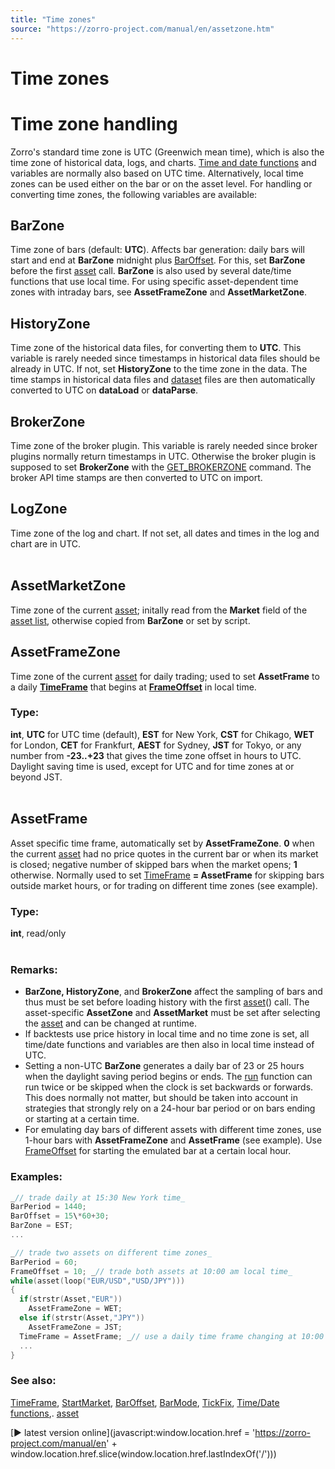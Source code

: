 ```yaml
---
title: "Time zones"
source: "https://zorro-project.com/manual/en/assetzone.htm"
---
```


# Time zones

# Time zone handling

Zorro's standard time zone is UTC (Greenwich mean time), which is also the time zone of historical data, logs, and charts. [Time and date functions](month.md) and variables are normally also based on UTC time. Alternatively, local time zones can be used either on the bar or on the asset level. For handling or converting time zones, the following variables are available:  

## BarZone

Time zone of bars (default: **UTC**). Affects bar generation: daily bars will start and end at **BarZone** midnight plus [BarOffset](177_BarPeriod_TimeFrame.md). For this, set **BarZone** before the first [asset](013_Asset_Account_Lists.md) call. **BarZone** is also used by several date/time functions that use local time. For using specific asset-dependent time zones with intraday bars, see **AssetFrameZone** and **AssetMarketZone**. 

## HistoryZone

Time zone of the historical data files, for converting them to **UTC**. This variable is rarely needed since timestamps in historical data files should be already in UTC. If not, set **HistoryZone** to the time zone in the data. The time stamps in historical data files and [dataset](125_sortData_sortIdx.md) files are then automatically converted to UTC on **dataLoad** or **dataParse**. 

## BrokerZone

Time zone of the broker plugin. This variable is rarely needed since broker plugins normally return timestamps in UTC. Otherwise the broker plugin is supposed to set **BrokerZone** with the [GET\_BROKERZONE](113_brokerCommand.md) command. The broker API time stamps are then converted to UTC on import.

## LogZone

Time zone of the log and chart. If not set, all dates and times in the log and chart are in UTC.  
  

## AssetMarketZone

Time zone of the current [asset](013_Asset_Account_Lists.md); initally read from the **Market** field of the [asset list](013_Asset_Account_Lists.md), otherwise copied from **BarZone** or set by script.

## AssetFrameZone

Time zone of the current [asset](013_Asset_Account_Lists.md) for daily trading; used to set **AssetFrame** to a daily **[TimeFrame](177_BarPeriod_TimeFrame.md)** that begins at **[FrameOffset](177_BarPeriod_TimeFrame.md)** in local time. 

### Type:

**int**, **UTC** for UTC time (default), **EST** for New York, **CST** for Chikago, **WET** for London, **CET** for Frankfurt, **AEST** for Sydney, **JST** for Tokyo, or any number from **\-23..+23** that gives the time zone offset in hours to UTC. Daylight saving time is used, except for UTC and for time zones at or beyond JST.  
 

## AssetFrame

Asset specific time frame, automatically set by **AssetFrameZone**. **0** when the current [asset](013_Asset_Account_Lists.md) had no price quotes in the current bar or when its market is closed; negative number of skipped bars when the market opens; **1** otherwise. Normally used to set [TimeFrame](177_BarPeriod_TimeFrame.md) **\= AssetFrame** for skipping bars outside market hours, or for trading on different time zones (see example). 

### Type:

**int**, read/only  
 

### Remarks:

*   **BarZone, HistoryZone**, and **BrokerZone** affect the sampling of bars and thus must be set before loading history with the first [asset](013_Asset_Account_Lists.md)() call. The asset-specific **AssetZone** and **AssetMarket** must be set after selecting the [asset](013_Asset_Account_Lists.md) and can be changed at runtime.
*   If backtests use price history in local time and no time zone is set, all time/date functions and variables are then also in local time instead of UTC. 
*   Setting a non-UTC **BarZone** generates a daily bar of 23 or 25 hours when the daylight saving period begins or ends. The [run](088_run.md) function can run twice or be skipped when the clock is set backwards or forwards. This does normally not matter, but should be taken into account in strategies that strongly rely on a 24-hour bar period or on bars ending or starting at a certain time.
*   For emulating day bars of different assets with different time zones, use 1-hour bars with **AssetFrameZone** and **AssetFrame** (see example). Use [FrameOffset](177_BarPeriod_TimeFrame.md) for starting the emulated bar at a certain local hour.

### Examples:

```c
_// trade daily at 15:30 New York time_
BarPeriod = 1440;
BarOffset = 15\*60+30;
BarZone = EST;
...

_// trade two assets on different time zones_
BarPeriod = 60;
FrameOffset = 10; _// trade both assets at 10:00 am local time_
while(asset(loop("EUR/USD","USD/JPY")))
{
  if(strstr(Asset,"EUR"))
    AssetFrameZone = WET;
  else if(strstr(Asset,"JPY"))
    AssetFrameZone = JST;
  TimeFrame = AssetFrame; _// use a daily time frame changing at 10:00 local time_
  ...
}
```

### See also:

[TimeFrame](177_BarPeriod_TimeFrame.md), [StartMarket](100_tradeUpdate.md), [BarOffset](177_BarPeriod_TimeFrame.md), [BarMode](200_BarMode.md), [TickFix](187_TickTime_MaxRequests.md), [Time/Date functions](month.md),. [asset](013_Asset_Account_Lists.md)

[► latest version online](javascript:window.location.href = 'https://zorro-project.com/manual/en' + window.location.href.slice\(window.location.href.lastIndexOf\('/'\)\))